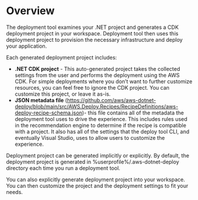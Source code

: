 # Overview

The deployment tool examines your .NET project and generates a CDK deployment project in your workspace. Deployment tool then uses this deployment project to provision the necessary infrastructure and deploy your application.

Each generated deployment project includes:

* **.NET CDK project** - This auto-generated project takes the collected settings from the user and performs the deployment using the AWS CDK. For simple deployments where you don’t want to further customize resources, you can feel free to ignore the CDK project. You can customize this project, or leave it as-is.
* **JSON metadata file** (https://github.com/aws/aws-dotnet-deploy/blob/main/src/AWS.Deploy.Recipes/RecipeDefinitions/aws-deploy-recipe-schema.json)- this file contains all of the metadata the deployment tool uses to drive the experience. This includes rules used in the recommendation engine to determine if the recipe is compatible with a project. It also has all of the settings that the deploy tool CLI, and eventually Visual Studio, uses to allow users to customize the experience.


Deployment project can be generated implicitly or explicitly. By default, the deployment project is generated in %userprofile%/.aws-dotnet-deploy directory each time you run a deployment tool.

You can also explicitly generate deployment project into your workspace. You can then customize the project and the deployment settings to fit your needs.
